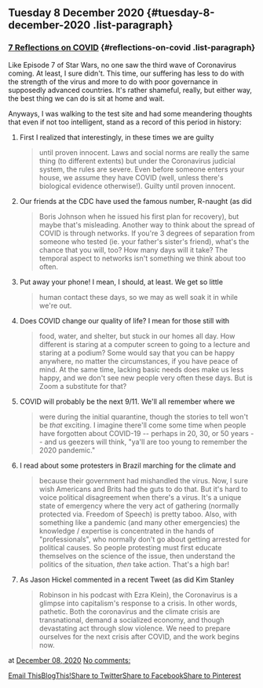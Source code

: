 ## Tuesday 8 December 2020 {#tuesday-8-december-2020 .list-paragraph}

### [7 Reflections on COVID](https://www.rohanprasad.org/2020/12/7-reflections-on-covid.html)  {#reflections-on-covid .list-paragraph}

Like Episode 7 of Star Wars, no one saw the third wave of Coronavirus
coming. At least, I sure didn\'t. This time, our suffering has less to
do with the strength of the virus and more to do with poor governance in
supposedly advanced countries. It\'s rather shameful, really, but either
way, the best thing we can do is sit at home and wait.

Anyways, I was walking to the test site and had some meandering thoughts
that even if not too intelligent, stand as a record of this period in
history:

1.  First I realized that interestingly, in these times we are guilty
    > until proven innocent. Laws and social norms are really the same
    > thing (to different extents) but under the Coronavirus judicial
    > system, the rules are severe. Even before someone enters your
    > house, we assume they have COVID (well, unless there\'s biological
    > evidence otherwise!). Guilty until proven innocent.

2.  Our friends at the CDC have used the famous number, R-naught (as did
    > Boris Johnson when he issued his first plan for recovery), but
    > maybe that\'s misleading. Another way to think about the spread of
    > COVID is through networks. If you\'re 3 degrees of separation from
    > someone who tested (ie. your father\'s sister\'s friend), what\'s
    > the chance that you will, too? How many days will it take? The
    > temporal aspect to networks isn\'t something we think about too
    > often.

3.  Put away your phone! I mean, I should, at least. We get so little
    > human contact these days, so we may as well soak it in while
    > we\'re out.

4.  Does COVID change our quality of life? I mean for those still with
    > food, water, and shelter, but stuck in our homes all day. How
    > different is staring at a computer screen to going to a lecture
    > and staring at a podium? Some would say that you can be happy
    > anywhere, no matter the circumstances, if you have peace of mind.
    > At the same time, lacking basic needs does make us less happy, and
    > we don\'t see new people very often these days. But is Zoom a
    > substitute for that?

5.  COVID will probably be the next 9/11. We\'ll all remember where we
    > were during the initial quarantine, though the stories to tell
    > won\'t be *that* exciting. I imagine there\'ll come some time when
    > people have forgotten about COVID-19 \-- perhaps in 20, 30, or 50
    > years \-- and us geezers will think, \"ya\'ll are too young to
    > remember the 2020 pandemic.\"

6.  I read about some protesters in Brazil marching for the climate and
    > because their government had mishandled the virus. Now, I sure
    > wish Americans and Brits had the guts to do that. But it\'s hard
    > to voice political disagreement when there\'s a virus. It\'s a
    > unique state of emergency where the very act of gathering
    > (normally protected via. Freedom of Speech) is pretty taboo. Also,
    > with something like a pandemic (and many other emergencies) the
    > knowledge / expertise is concentrated in the hands of
    > \"professionals\", who normally don\'t go about getting arrested
    > for political causes. So people protesting must first educate
    > themselves on the science of the issue, then understand the
    > politics of the situation, *then* take action. That\'s a high bar!

7.  As Jason Hickel commented in a recent Tweet (as did Kim Stanley
    > Robinson in his podcast with Ezra Klein), the Coronavirus is a
    > glimpse into capitalism\'s response to a crisis. In other words,
    > pathetic. Both the coronavirus and the climate crisis are
    > transnational, demand a socialized economy, and though devastating
    > act through slow violence. We need to prepare ourselves for the
    > next crisis after COVID, and the work begins now.

at [December 08,
2020](https://www.rohanprasad.org/2020/12/7-reflections-on-covid.html)
[No
comments:](https://www.rohanprasad.org/2020/12/7-reflections-on-covid.html#comment-form)

[Email
This](https://www.blogger.com/share-post.g?blogID=597296393545314941&postID=4258783267890892464&target=email)[BlogThis!](https://www.blogger.com/share-post.g?blogID=597296393545314941&postID=4258783267890892464&target=blog)[Share
to
Twitter](https://www.blogger.com/share-post.g?blogID=597296393545314941&postID=4258783267890892464&target=twitter)[Share
to
Facebook](https://www.blogger.com/share-post.g?blogID=597296393545314941&postID=4258783267890892464&target=facebook)[Share
to
Pinterest](https://www.blogger.com/share-post.g?blogID=597296393545314941&postID=4258783267890892464&target=pinterest)

